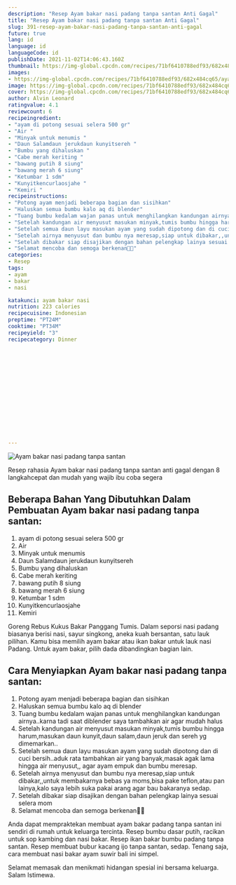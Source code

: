 ```yaml
---
description: "Resep Ayam bakar nasi padang tanpa santan Anti Gagal"
title: "Resep Ayam bakar nasi padang tanpa santan Anti Gagal"
slug: 391-resep-ayam-bakar-nasi-padang-tanpa-santan-anti-gagal
future: true
lang: id
language: id
languageCode: id
publishDate: 2021-11-02T14:06:43.160Z 
thumbnail: https://img-global.cpcdn.com/recipes/71bf6410788edf93/682x484cq65/ayam-bakar-nasi-padang-tanpa-santan-foto-resep-utama.webp
images:
- https://img-global.cpcdn.com/recipes/71bf6410788edf93/682x484cq65/ayam-bakar-nasi-padang-tanpa-santan-foto-resep-utama.webp
image: https://img-global.cpcdn.com/recipes/71bf6410788edf93/682x484cq65/ayam-bakar-nasi-padang-tanpa-santan-foto-resep-utama.webp
cover: https://img-global.cpcdn.com/recipes/71bf6410788edf93/682x484cq65/ayam-bakar-nasi-padang-tanpa-santan-foto-resep-utama.webp
author: Alvin Leonard
ratingvalue: 4.1
reviewcount: 6
recipeingredient:
- "ayam di potong sesuai selera 500 gr"
- "Air "
- "Minyak untuk menumis "
- "Daun Salamdaun jerukdaun kunyitsereh "
- "Bumbu yang dihaluskan "
- "Cabe merah keriting "
- "bawang putih 8 siung"
- "bawang merah 6 siung"
- "Ketumbar 1 sdm"
- "Kunyitkencurlaosjahe "
- "Kemiri "
recipeinstructions:
- "Potong ayam menjadi beberapa bagian dan sisihkan"
- "Haluskan semua bumbu kalo aq di blender"
- "Tuang bumbu kedalam wajan panas untuk menghilangkan kandungan airnya..karna tadi saat diblender saya tambahkan air agar mudah halus"
- "Setelah kandungan air menyusut masukan minyak,tumis bumbu hingga harum,masukan daun kunyit,daun salam,daun jeruk dan sereh yg dimemarkan.."
- "Setelah semua daun layu masukan ayam yang sudah dipotong dan di cuci bersih..aduk rata tambahkan air yang banyak,masak agak lama hingga air menyusut,, agar ayam empuk dan bumbu meresap."
- "Setelah airnya menyusut dan bumbu nya meresap,siap untuk dibakar,,untuk membakarnya bebas ya moms,bisa pake teflon,atau pan lainya,kalo saya lebih suka pakai arang agar bau bakaranya sedap."
- "Setelah dibakar siap disajikan dengan bahan pelengkap lainya sesuai selera mom"
- "Selamat mencoba dan semoga berkenan🥰😘"
categories:
- Resep
tags:
- ayam
- bakar
- nasi

katakunci: ayam bakar nasi 
nutrition: 223 calories
recipecuisine: Indonesian
preptime: "PT24M"
cooktime: "PT34M"
recipeyield: "3"
recipecategory: Dinner


     
    
    
    
    
    
    
    
    
    
    
      
    
---
```



![Ayam bakar nasi padang tanpa santan](https://img-global.cpcdn.com/recipes/71bf6410788edf93/682x484cq65/ayam-bakar-nasi-padang-tanpa-santan-foto-resep-utama.webp)

Resep rahasia Ayam bakar nasi padang tanpa santan  anti gagal dengan 8 langkahcepat dan mudah yang wajib ibu coba segera

<!--inarticleads1-->

## Beberapa Bahan Yang Dibutuhkan Dalam Pembuatan Ayam bakar nasi padang tanpa santan:

1. ayam di potong sesuai selera 500 gr
1. Air 
1. Minyak untuk menumis 
1. Daun Salamdaun jerukdaun kunyitsereh 
1. Bumbu yang dihaluskan 
1. Cabe merah keriting 
1. bawang putih 8 siung
1. bawang merah 6 siung
1. Ketumbar 1 sdm
1. Kunyitkencurlaosjahe 
1. Kemiri 

Goreng Rebus Kukus Bakar Panggang Tumis. Dalam seporsi nasi padang biasanya berisi nasi, sayur singkong, aneka kuah bersantan, satu lauk pilihan. Kamu bisa memilih ayam bakar atau ikan bakar untuk lauk nasi Padang. Untuk ayam bakar, pilih dada dibandingkan bagian lain. 

<!--inarticleads2-->

## Cara Menyiapkan Ayam bakar nasi padang tanpa santan:

1. Potong ayam menjadi beberapa bagian dan sisihkan
1. Haluskan semua bumbu kalo aq di blender
1. Tuang bumbu kedalam wajan panas untuk menghilangkan kandungan airnya..karna tadi saat diblender saya tambahkan air agar mudah halus
1. Setelah kandungan air menyusut masukan minyak,tumis bumbu hingga harum,masukan daun kunyit,daun salam,daun jeruk dan sereh yg dimemarkan..
1. Setelah semua daun layu masukan ayam yang sudah dipotong dan di cuci bersih..aduk rata tambahkan air yang banyak,masak agak lama hingga air menyusut,, agar ayam empuk dan bumbu meresap.
1. Setelah airnya menyusut dan bumbu nya meresap,siap untuk dibakar,,untuk membakarnya bebas ya moms,bisa pake teflon,atau pan lainya,kalo saya lebih suka pakai arang agar bau bakaranya sedap.
1. Setelah dibakar siap disajikan dengan bahan pelengkap lainya sesuai selera mom
1. Selamat mencoba dan semoga berkenan🥰😘


Anda dapat mempraktekan membuat ayam bakar padang tanpa santan ini sendiri di rumah untuk keluarga tercinta. Resep bumbu dasar putih, racikan untuk sop kambing dan nasi bakar. Resep ikan bakar bumbu padang tanpa santan. Resep membuat bubur kacang ijo tanpa santan, sedap. Tenang saja, cara membuat nasi bakar ayam suwir bali ini simpel. 

Selamat memasak dan menikmati hidangan spesial ini bersama keluarga. Salam Istimewa.
